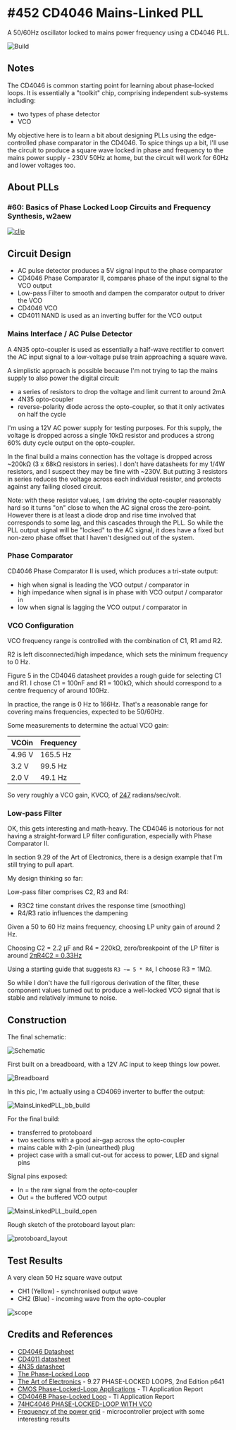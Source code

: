 # #452 CD4046 Mains-Linked PLL

A 50/60Hz oscillator locked to mains power frequency using a CD4046 PLL.

![Build](./assets/MainsLinkedPLL_build.jpg?raw=true)

## Notes

The CD4046 is common starting point for learning about phase-locked loops.
It is essentially a "toolkit" chip, comprising independent sub-systems including:

* two types of phase detector
* VCO

My objective here is to learn a bit about designing PLLs using the edge-controlled phase comparator in the CD4046.
To spice things up a bit, I'll use the circuit to produce a square wave locked in phase and frequency to the mains power supply -
230V 50Hz at home, but the circuit will work for 60Hz and lower voltages too.

## About PLLs

### #60: Basics of Phase Locked Loop Circuits and Frequency Synthesis, w2aew

[![clip](https://img.youtube.com/vi/SS7z8WsXPMk/0.jpg)](https://www.youtube.com/watch?v=SS7z8WsXPMk)

## Circuit Design

* AC pulse detector produces a 5V signal input to the phase comparator
* CD4046 Phase Comparator II, compares phase of the input signal to the VCO output
* Low-pass Filter to smooth and dampen the comparator output to driver the VCO
* CD4046 VCO
* CD4011 NAND is used as an inverting buffer for the VCO output

### Mains Interface / AC Pulse Detector

A 4N35 opto-coupler is used as essentially a half-wave rectifier to convert the AC input signal to
a low-voltage pulse train approaching a square wave.

A simplistic approach is possible because I'm not trying to tap the mains supply to also power the digital circuit:

* a series of resistors to drop the voltage and limit current to around 2mA
* 4N35 opto-coupler
* reverse-polarity diode across the opto-coupler, so that it only activates on half the cycle

I'm using a 12V AC power supply for testing purposes. For this supply, the voltage is dropped across a single 10kΩ resistor
and produces a strong 60% duty cycle output on the opto-coupler.

In the final build a mains connection has the voltage is dropped across ~200kΩ (3 x 68kΩ resistors in series).
I don't have datasheets for my 1/4W resistors, and I suspect they may be fine with ~230V.
But putting 3 resistors in series reduces the voltage across each individual resistor, and protects against any failing closed circuit.

Note: with these resistor values, I am driving the opto-coupler reasonably hard so it turns "on" close to when
the AC signal cross the zero-point.
However there is at least a diode drop and rise time involved that corresponds to some lag, and this cascades through the PLL.
So while the PLL output signal will be "locked" to the AC signal, it does have a fixed but non-zero phase offset
that I haven't designed out of the system.

### Phase Comparator

CD4046 Phase Comparator II is used, which produces a tri-state output:

* high when signal is leading the VCO output / comparator in
* high impedance when signal is in phase with VCO output / comparator in
* low when signal is lagging the VCO output / comparator in

### VCO Configuration

VCO frequency range is controlled with the combination of C1, R1 amd R2.

R2 is left disconnected/high impedance, which sets the minimum frequency to 0 Hz.

Figure 5 in the CD4046 datasheet provides a rough guide for selecting C1 and R1.
I chose C1 = 100nF and R1 = 100kΩ, which should correspond to a centre frequency of around 100Hz.

In practice, the range is 0 Hz to 166Hz. That's a reasonable range for covering mains frequencies, expected to be 50/60Hz.

Some measurements to determine the actual VCO gain:

| VCOin  | Frequency |
|--------|-----------|
| 4.96 V | 165.5 Hz |
| 3.2 V  | 99.5 Hz |
| 2.0 V  | 49.1 Hz |

So very roughly a VCO gain, KVCO, of
[247](https://www.wolframalpha.com/input/?i=(165.5Hz+-+49.1Hz)+%2F(4.96V+-+2.0V)+*+2%CF%80) radians/sec/volt.

### Low-pass Filter

OK, this gets interesting and math-heavy. The CD4046 is notorious for not having a straight-forward LP filter configuration,
especially with Phase Comparator II.

In section 9.29 of the Art of Electronics, there is a design example that I'm still trying to pull apart.

My design thinking so far:

Low-pass filter comprises C2, R3 and R4:

* R3C2 time constant drives the response time (smoothing)
* R4/R3 ratio influences the dampening

Given a 50 to 60 Hz mains frequency, choosing LP unity gain of around 2 Hz.

Choosing C2 = 2.2 µF and R4 = 220kΩ,
zero/breakpoint of the LP filter is around [2πR4C2 = 0.33Hz](https://www.wolframalpha.com/input/?i=1%2F(2%CF%80+2.2%C2%B5F+*+220k%CE%A9))

Using a starting guide that suggests `R3 ~= 5 * R4`, I choose R3 = 1MΩ.

So while I don't have the full rigorous derivation of the filter, these component values turned out to
produce a well-locked VCO signal that is stable and relatively immune to noise.

## Construction

The final schematic:

![Schematic](./assets/MainsLinkedPLL_schematic.jpg?raw=true)

First built on a breadboard, with a 12V AC input to keep things low power.

![Breadboard](./assets/MainsLinkedPLL_bb.jpg?raw=true)

In this pic, I'm actually using a CD4069 inverter to buffer the output:

![MainsLinkedPLL_bb_build](./assets/MainsLinkedPLL_bb_build.jpg?raw=true)

For the final build:

* transferred to protoboard
* two sections with a good air-gap across the opto-coupler
* mains cable with 2-pin (unearthed) plug
* project case with a small cut-out for access to power, LED and signal pins

Signal pins exposed:

* In = the raw signal from the opto-coupler
* Out = the buffered VCO output

![MainsLinkedPLL_build_open](./assets/MainsLinkedPLL_build_open.jpg?raw=true)

Rough sketch of the protoboard layout plan:

![protoboard_layout](./assets/protobard_layout.jpg?raw=true)

## Test Results

A very clean 50 Hz square wave output

* CH1 (Yellow) - synchronised output wave
* CH2 (Blue) - incoming wave from the opto-coupler

![scope](./assets/scope.gif?raw=true)

## Credits and References

* [CD4046 Datasheet](https://www.futurlec.com/4000Series/CD4046.shtml)
* [CD4011 datasheet](https://www.futurlec.com/4000Series/CD4011.shtml)
* [4N35 datasheet](https://www.futurlec.com/LED/4N35.shtml)
* [The Phase-Locked Loop](https://mysite.du.edu/~etuttle/electron/elect12.htm)
* [The Art of Electronics](../../../books/the-art-of-electronics/) - 9.27 PHASE-LOCKED LOOPS, 2nd Edition p641
* [CMOS Phase-Locked-Loop Applications](http://www.ti.com/lit/an/scha003b/scha003b.pdf) - TI Application Report
* [CD4046B Phase-Locked Loop](http://www.ti.com/lit/an/scha002a/scha002a.pdf) - TI Application Report
* [74HC4046 PHASE-LOCKED-LOOP WITH VCO](https://www.electronics-tutorials.com/devices/74hc4046.htm)
* [Frequency of the power grid](http://jorisvr.nl/article/grid-frequency) - microcontroller project with some interesting results
